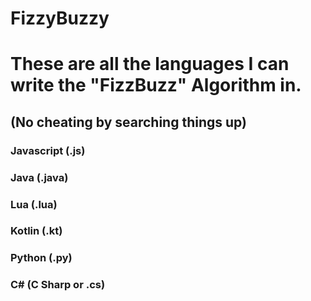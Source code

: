 # FizzyBuzzy

# These are all the languages I can write the "FizzBuzz" Algorithm in.
## (No cheating by searching things up)

### Javascript (.js)

### Java (.java)

### Lua (.lua)

### Kotlin (.kt)

### Python (.py)

### C# (C Sharp or .cs)
